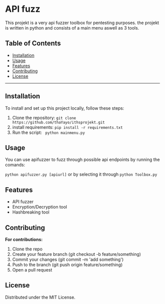 # API fuzz

This projekt is a very api fuzzer toolbox for pentesting purposes. the projekt is written in python and consists of a main menu aswell as 3 tools.


## Table of Contents

- [Installation](#installation)
- [Usage](#usage)
- [Features](#features)
- [Contributing](#contributing)
- [License](#license)

---

## Installation

To install and set up this project locally, follow these steps:

1. Clone the repository:
   ```git clone https://github.com/thaYayo/ithsprojekt.git ```
2. install requirements:
```pip install -r requirements.txt```
3. Run the script:
``` python mainmenu.py```

## Usage
You can use apifuzzer to fuzz through possible api endpoints by running the comands: 

```python apifuzzer.py [apiurl]``` or by selecting it through ```python Toolbox.py```


## Features
- API fuzzer
- Encryption/Decryption tool
- Hashbreaking tool

## Contributing
**For contributions:**
1. Clone the repo
2. Create your feature branch (git checkout -b feature/something) 
3. Commit your changes (git commit -m 'add something')
4. Push to the branch (git push origin feature/something)
5. Open a pull request

## License 
Distributed under the MIT License. 

